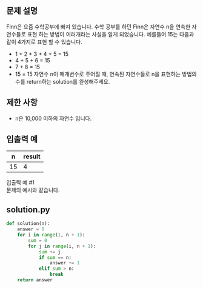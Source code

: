 ## 문제 설명
Finn은 요즘 수학공부에 빠져 있습니다. 수학 공부를 하던 Finn은 자연수 n을 연속한 자연수들로 표현 하는 방법이 여러개라는 사실을 알게 되었습니다. 예를들어 15는 다음과 같이 4가지로 표현 할 수 있습니다.
- 1 + 2 + 3 + 4 + 5 = 15
- 4 + 5 + 6 = 15
- 7 + 8 = 15
- 15 = 15
자연수 n이 매개변수로 주어질 때, 연속된 자연수들로 n을 표현하는 방법의 수를 return하는 solution를 완성해주세요.


## 제한 사항
- n은 10,000 이하의 자연수 입니다.

## 입출력 예
|n|result|
|------|---|
|15|4|

입출력 예 #1 <br>
문제의 예시와 같습니다.

## solution.py
``` python
def solution(n):
    answer = 0
    for i in range(1, n + 1):
        sum = 0
        for j in range(i, n + 1):
            sum += j
            if sum == n:
                answer += 1
            elif sum > n:
                break
    return answer
```